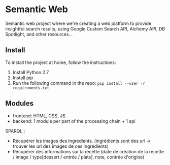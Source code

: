 # Semantic Web
Semantic web project where we're creating a web platform to provide insightful search results, using Google Custom Search API, Alchemy API, DB Spotlight, and other resources...

Install
-------
To install the project at home, follow the instructions:

1. Install Python 2.7
2. Install pip
3. Run the following command in the repo: `pip install --user -r requirements.txt`

Modules
-------
+ frontend: HTML, CSS, JS
+ backend: 1 module per part of the processing chain + 1 api

SPARQL :
+ Récupérer les images des ingrédients. (ingrédients sont des uri -> trouver les uri des images de ces ingrédients)
+ Récupérer des informations sur la recette (date de création de la recette / image / type[dessert / entrée / plats], note, contrée d'origine)
